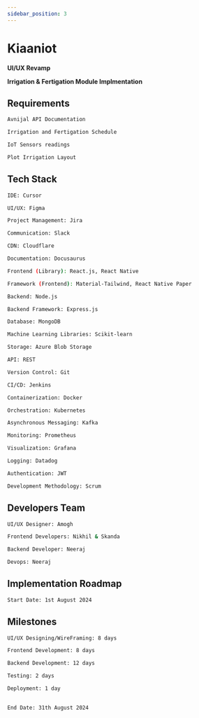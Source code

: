 ```yaml
---
sidebar_position: 3
---
```


# Kiaaniot

**UI/UX Revamp**

**Irrigation & Fertigation Module Implmentation**

## Requirements

<!-- Generate a new Docusaurus site using the **classic template**.

The classic template will automatically be added to your project after you run the command: -->

```bash
Avnijal API Documentation
```

```bash
Irrigation and Fertigation Schedule
```

```bash
IoT Sensors readings
```

```bash
Plot Irrigation Layout
```

<!-- ## Getting Started

Get started by **creating a new site**.

Or **try Docusaurus immediately** with **[docusaurus.new](https://docusaurus.new)**.

### What you'll need

- [Node.js](https://nodejs.org/en/download/) version 18.0 or above:
  - When installing Node.js, you are recommended to check all checkboxes related to dependencies. -->

## Tech Stack

<!-- Generate a new Docusaurus site using the **classic template**.

The classic template will automatically be added to your project after you run the command: -->

```bash
IDE: Cursor
```

```bash
UI/UX: Figma
```

```bash
Project Management: Jira
```

```bash
Communication: Slack
```
```bash
CDN: Cloudflare
```
```bash
Documentation: Docusaurus
```

```bash
Frontend (Library): React.js, React Native
```
```bash
Framework (Frontend): Material-Tailwind, React Native Paper
```
```bash
Backend: Node.js
```
```bash
Backend Framework: Express.js
```
```bash
Database: MongoDB
```
```bash
Machine Learning Libraries: Scikit-learn
```

```bash
Storage: Azure Blob Storage
```
```bash
API: REST
```
```bash
Version Control: Git
```
```bash
CI/CD: Jenkins
```

```bash
Containerization: Docker
```

```bash
Orchestration: Kubernetes
```
```bash
Asynchronous Messaging: Kafka
```

```bash
Monitoring: Prometheus
```
```bash
Visualization: Grafana
```

```bash
Logging: Datadog
```


```bash
Authentication: JWT
```

```bash
Development Methodology: Scrum
```


<!-- You can type this command into Command Prompt, Powershell, Terminal, or any other integrated terminal of your code editor.

The command also installs all necessary dependencies you need to run Docusaurus. -->

## Developers Team

<!-- Run the development server: -->

```bash
UI/UX Designer: Amogh
```
```bash
Frontend Developers: Nikhil & Skanda
```
```bash
Backend Developer: Neeraj
```
```bash
Devops: Neeraj
```

<!-- The `cd` command changes the directory you're working with. In order to work with your newly created Docusaurus site, you'll need to navigate the terminal there.

The `npm run start` command builds your website locally and serves it through a development server, ready for you to view at http://localhost:3000/.

Open `docs/intro.md` (this page) and edit some lines: the site **reloads automatically** and displays your changes. -->


## Implementation Roadmap


<!-- Run the development server: -->

```bash
Start Date: 1st August 2024
```

## Milestones 

```bash
UI/UX Designing/WireFraming: 8 days
```
```bash
Frontend Development: 8 days
```
```bash
Backend Development: 12 days
```

```bash
Testing: 2 days
```

```bash
Deployment: 1 day
```

##

```bash
End Date: 31th August 2024
```

